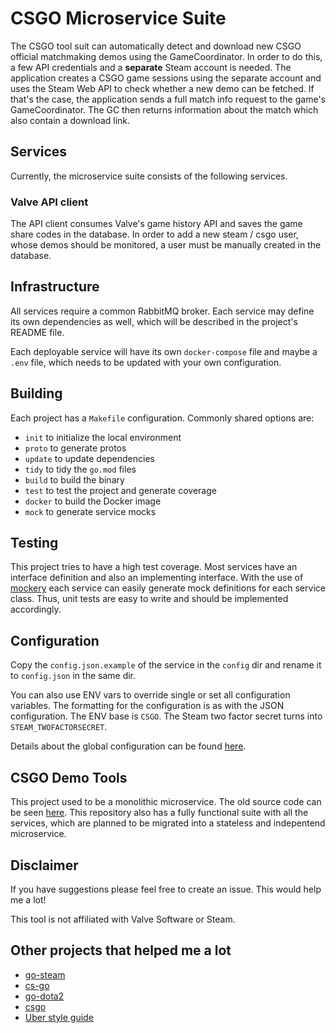 # CSGO Microservice Suite

The CSGO tool suit can automatically detect and download new CSGO official matchmaking demos using the GameCoordinator.
In order to do this, a few API credentials and a **separate** Steam account is needed. The application creates a CSGO game sessions using the separate account
and uses the Steam Web API to check whether a new demo can be fetched. If that's the case, the application sends a full match info request to the game's GameCoordinator.
The GC then returns information about the match which also contain a download link.

## Services

Currently, the microservice suite consists of the following services.

### Valve API client

The API client consumes Valve's game history API and saves the game share codes in the database.
In order to add a new steam / csgo user, whose demos should be monitored, a user must be manually created in the database.

## Infrastructure

All services require a common RabbitMQ broker. Each service may define its own dependencies as well, which will be described in the project's README file.

Each deployable service will have its own `docker-compose` file and maybe a `.env` file, which needs to be updated with your own configuration.

## Building

Each project has a `Makefile` configuration. Commonly shared options are:

* `init` to initialize the local environment
* `proto` to generate protos
* `update` to update dependencies
* `tidy` to tidy the `go.mod` files
* `build` to build the binary
* `test` to test the project and generate coverage
* `docker` to build the Docker image
* `mock` to generate service mocks

## Testing

This project tries to have a high test coverage. Most services have an interface definition and also an implementing interface.
With the use of [mockery](https://github.com/vektra/mockery) each service can easily generate mock definitions for each service class.
Thus, unit tests are easy to write and should be implemented accordingly.

## Configuration

Copy the `config.json.example` of the service in the `config` dir and rename it to `config.json` in the same dir.

You can also use ENV vars to override single or set all configuration variables. The formatting for the configuration is as with the JSON configuration. The ENV base is `CSGO`. The Steam two factor secret turns into `STEAM_TWOFACTORSECRET`.

Details about the global configuration can be found [here](https://github.com/Cludch/csgo-microservices/blob/main/shared/README.md#config).
## CSGO Demo Tools

This project used to be a monolithic microservice. The old source code can be seen [here](https://github.com/Cludch/csgo-tools/). This repository also has a fully functional suite with all the services,
which are planned to be migrated into a stateless and indepentend microservice.

## Disclaimer

If you have suggestions please feel free to create an issue. This would help me a lot!

This tool is not affiliated with Valve Software or Steam.

## Other projects that helped me a lot

* [go-steam](https://github.com/Philipp15b/go-steam)
* [cs-go](https://github.com/Gacnt/cs-go)
* [go-dota2](https://github.com/paralin/go-dota2)
* [csgo](https://github.com/ValvePython/csgo)
* [Uber style guide](https://github.com/uber-go/guide/blob/master/style.md)
